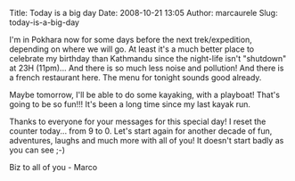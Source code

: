 Title: Today is a big day
Date: 2008-10-21 13:05
Author: marcaurele
Slug: today-is-a-big-day

I'm in Pokhara now for some days before the next trek/expedition,
depending on where we will go. At least it's a much better place to
celebrate my birthday than Kathmandu since the night-life isn't
"shutdown" at 23H (11pm)... And there is so much less noise and
pollution! And there is a french restaurant here. The menu for tonight
sounds good already.

Maybe tomorrow, I'll be able to do some kayaking, with a playboat!
That's going to be so fun!!! It's been a long time since my last kayak
run.

Thanks to everyone for your messages for this special day! I reset the
counter today... from 9 to 0. Let's start again for another decade of
fun, adventures, laughs and much more with all of you! It doesn't start
badly as you can see ;-)

Biz to all of you - Marco

